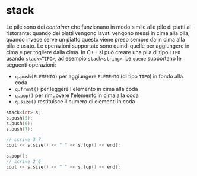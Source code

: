 # stack

Le pile sono dei *container* che funzionano in modo simile alle pile di piatti al ristorante: quando dei piatti vengono lavati vengono messi in cima alla pila; quando invece serve un piatto questo viene preso sempre da in cima alla pila e usato. Le operazioni supportate sono quindi quelle per aggiungere in cima e per togliere dalla cima. In C++ si può creare una pila di tipo `TIPO` usando `stack<TIPO>`, ad esempio `stack<string>`. Le `queue` supportano le seguenti operazioni:
- `q.push(ELEMENTO)` per aggiungere `ELEMENTO` (di tipo `TIPO`) in fondo alla coda
- `q.front()` per leggere l'elemento in cima alla coda
- `q.pop()` per rimuovere l'elemento in cima alla coda
- `q.size()` restituisce il numero di elementi in coda

```cpp
stack<int> s;
s.push(5);
s.push(6);
s.push(7);

// scrive 3 7
cout << s.size() << " " << s.top() << endl;

s.pop();
// scrive 2 6
cout << s.size() << " " << s.top() << endl;
```
